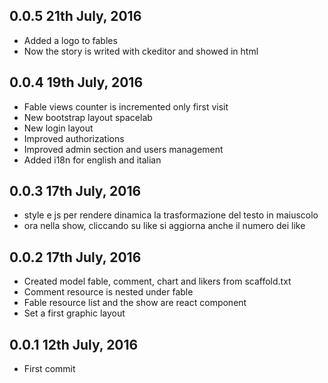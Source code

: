 0.0.5 21th July, 2016
---------------------
* Added a logo to fables
* Now the story is writed with ckeditor and showed in html

0.0.4 19th July, 2016
---------------------
* Fable views counter is incremented only first visit
* New bootstrap layout spacelab
* New login layout
* Improved authorizations
* Improved admin section and users management
* Added i18n for english and italian

0.0.3 17th July, 2016
---------------------
* style e js per rendere dinamica la trasformazione del testo in maiuscolo
* ora nella show, cliccando su like si aggiorna anche il numero dei like

0.0.2 17th July, 2016
---------------------
* Created model fable, comment, chart and likers from scaffold.txt
* Comment resource is nested under fable
* Fable resource list and the show are react component
* Set a first graphic layout

0.0.1 12th July, 2016
---------------------
* First commit
